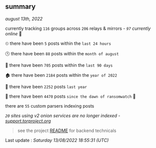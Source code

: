 
## summary
_august 13th, 2022_

currently tracking `116` groups across `206` relays & mirrors - _`97` currently online_ 📡

⏲ there have been `5` posts within the `last 24 hours`

🕓 there have been `88` posts within the `month of august`

📅 there have been `705` posts within the `last 90 days`

🏚 there have been `2184` posts within the `year of 2022`

🚀 there have been `2252` posts `last year`

🦕 there have been `4470` posts `since the dawn of ransomwatch` 🐣

there are `55` custom parsers indexing posts

_`20` sites using v2 onion services are no longer indexed - [support.torproject.org](https://support.torproject.org/onionservices/v2-deprecation/)_

> see the project [README](https://github.com/jmousqueton/ransomwatch#readme) for backend technicals



Last update : _Saturday 13/08/2022 18:55:31 (UTC)_

